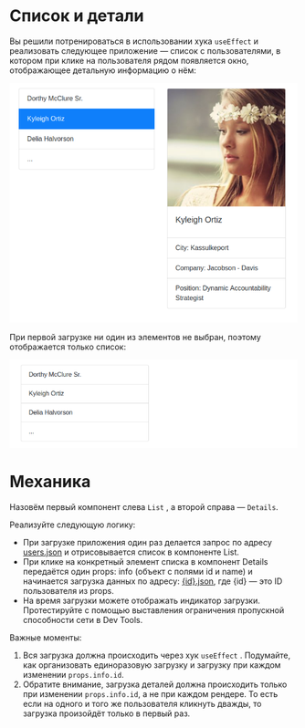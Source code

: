 # Список и детали

Вы решили потренироваться в использовании хука `useEffect` и реализовать следующее приложение — список с пользователями, в котором при клике на пользователя рядом появляется окно, отображающее детальную информацию о нём:

![use-effect](https://github.com/Zrazhevskii/ra16_hooks_context-use_effect/blob/main/src/assets/use-effect.png)

При первой загрузке ни один из элементов не выбран, поэтому отображается только список:

![first-load](https://github.com/Zrazhevskii/ra16_hooks_context-use_effect/blob/main/src/assets/first-load.png)

# Механика

Назовём первый компонент слева `List` , а второй справа — `Details`.

Реализуйте следующую логику:
+ При загрузке приложения один раз делается запрос по адресу [users.json](https://raw.githubusercontent.com/netology-code/ra16-homeworks/master/hooks-context/use-effect/data/users.json) и отрисовывается список в компоненте List.
+ При клике на конкретный элемент списка в компонент Details передаётся один props: info (объект с полями id и name) и начинается загрузка данных по адресу: [{id}.json](https://raw.githubusercontent.com/netology-code/ra16-homeworks/master/hooks-context/use-effect/data/{id}.json), где {id} — это ID пользователя из props.
+ На время загрузки можете отображать индикатор загрузки. Протестируйте с помощью выставления ограничения пропускной способности сети в Dev Tools.

Важные моменты:

1. Вся загрузка должна происходить через хук `useEffect` . Подумайте, как организовать единоразовую загрузку и загрузку при каждом изменении `props.info.id`.
2. Обратите внимание, загрузка деталей должна происходить только при изменении `props.info.id`, а не при каждом рендере. То есть если на одного и того же пользователя кликнуть дважды, то загрузка произойдёт только в первый раз.
